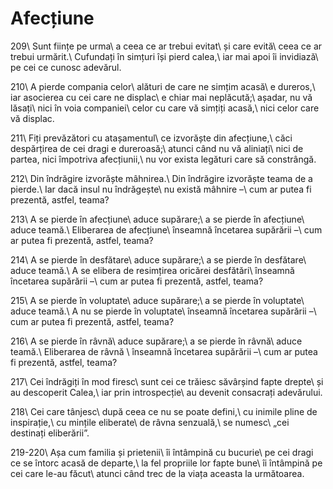 Afecțiune
=========

209\\
Sunt ființe pe urma\\
a ceea ce ar trebui evitat\\
și care evită\\
ceea ce ar trebui urmărit.\\
Cufundați în simțuri își pierd calea,\\
iar mai apoi îi invidiază\\
pe cei ce cunosc adevărul.

210\\
A pierde compania celor\\
alături de care ne simțim acasă\\
e dureros,\\
iar asocierea cu cei care ne displac\\
e chiar mai neplăcută;\\
așadar, nu vă lăsați\\
nici în voia companiei\\
celor cu care vă simțiți acasă,\\
nici celor care vă displac.

211\\
Fiți prevăzători cu atașamentul\\
ce izvorăște din afecțiune,\\
căci despărțirea de cei dragi e dureroasă;\\
atunci când nu vă aliniați\\
nici de partea, nici împotriva afecțiunii,\\
nu vor exista legături care să constrângă.

212\\
Din îndrăgire izvorăște mâhnirea.\\
Din îndrăgire izvorăște teama de a pierde.\\
Iar dacă insul nu îndrăgește\\
nu există mâhnire –\\
cum ar putea fi prezentă, astfel, teama?

213\\
A se pierde în afecțiune\\
aduce supărare;\\
a se pierde în afecțiune\\
aduce teamă.\\
Eliberarea de afecțiune\\
înseamnă încetarea supărării –\\
cum ar putea fi prezentă, astfel, teama?

214\\
A se pierde în desfătare\\
aduce supărare;\\
a se pierde în desfătare\\
aduce teamă.\\
A se elibera de resimțirea oricărei desfătări\\
înseamnă încetarea supărării –\\
cum ar putea fi prezentă, astfel, teama?

215\\
A se pierde în voluptate\\
aduce supărare;\\
a se pierde în voluptate\\
aduce teamă.\\
A nu se pierde în voluptate\\
înseamnă încetarea supărării –\\
cum ar putea fi prezentă, astfel, teama?

216\\
A se pierde în râvnă\\
aduce supărare;\\
a se pierde în râvnă\\
aduce teamă.\\
Eliberarea de râvnă  \\
înseamnă încetarea supărării –\\
cum ar putea fi prezentă, astfel, teama?

217\\
Cei îndrăgiți în mod firesc\\
sunt cei ce trăiesc săvârșind fapte drepte\\
și au descoperit Calea,\\
iar prin introspecție\\
au devenit consacrați adevărului.

218\\
Cei care tânjesc\\
după ceea ce nu se poate defini,\\
cu inimile pline de inspirație,\\
cu mințile eliberate\\
de râvna senzuală,\\
se numesc\\
„cei destinați eliberării”.

219-220\\
Așa cum familia și prietenii\\
îi întâmpină cu bucurie\\
pe cei dragi ce se întorc acasă de departe,\\
la fel propriile lor fapte bune\\
îi întâmpină pe cei care le-au făcut\\
atunci când trec de la viața aceasta la următoarea.
